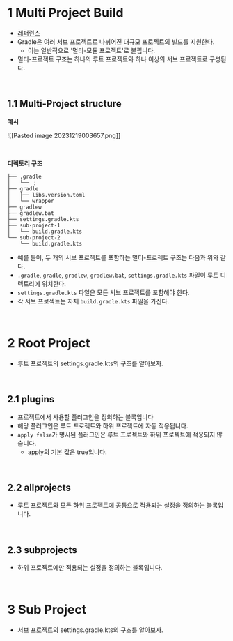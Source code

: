 # 1 Multi Project Build

- [레퍼런스](https://docs.gradle.org/current/userguide/intro_multi_project_builds.html)
- Gradle은 여러 서브 프로젝트로 나뉘어진 대규모 프로젝트의 빌드를 지원한다.
	- 이는 일반적으로 '멀티-모듈 프로젝트'로 불립니다.
- 멀티-프로젝트 구조는 하나의 루트 프로젝트와 하나 이상의 서브 프로젝트로 구성된다.

<br>

## 1.1 Multi-Project structure

**예시**

![[Pasted image 20231219003657.png]]

<br>

**디렉토리 구조**

```
├── .gradle
│   └── ⋮
├── gradle
│   ├── libs.version.toml
│   └── wrapper
├── gradlew
├── gradlew.bat
├── settings.gradle.kts  
├── sub-project-1
│   └── build.gradle.kts 
└── sub-project-2
    └── build.gradle.kts
```

- 예를 들어, 두 개의 서브 프로젝트를 포함하는 멀티-프로젝트 구조는 다음과 위와 같다.
- `.gradle`, `gradle`, `gradlew`, `gradlew.bat`, `settings.gradle.kts` 파일이 루트 디렉토리에 위치한다.
- `settings.gradle.kts` 파일은 모든 서브 프로젝트를 포함해야 한다.
- 각 서브 프로젝트는 자체 `build.gradle.kts` 파일을 가진다.

<br>

# 2 Root Project

- 루트 프로젝트의 settings.gradle.kts의 구조를 알아보자.

<br>

## 2.1 plugins

- 프로젝트에서 사용할 플러그인을 정의하는 블록입니다
- 해당 플러그인은 루트 프로젝트와 하위 프로젝트에 자동 적용됩니다.
- `apply false`가 명시된 플러그인은 루트 프로젝트와 하위 프로젝트에 적용되지 않습니다.
	- apply의 기본 값은 true입니다.

<br>

## 2.2 allprojects

- 루트 프로젝트와 모든 하위 프로젝트에 공통으로 적용되는 설정을 정의하는 블록입니다.

<br>

## 2.3 subprojects

- 하위 프로젝트에만 적용되는 설정을 정의하는 블록입니다.

<br>

# 3 Sub Project

- 서브 프로젝트의 settings.gradle.kts의 구조를 알아보자.